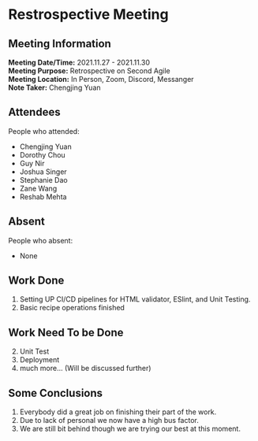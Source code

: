 # Restrospective Meeting
## Meeting Information
**Meeting Date/Time:** 2021.11.27 - 2021.11.30  
**Meeting Purpose:** Retrospective on Second Agile  
**Meeting Location:** In Person, Zoom, Discord, Messanger  
**Note Taker:** Chengjing Yuan  

## Attendees
People who attended:  
- Chengjing Yuan
- Dorothy Chou
- Guy Nir
- Joshua Singer
- Stephanie Dao
- Zane Wang
- Reshab Mehta

## Absent
People who absent:  
- None

## Work Done
1. Setting UP CI/CD pipelines for HTML validator, ESlint, and Unit Testing.
2. Basic recipe operations finished

## Work Need To be Done
2. Unit Test
3. Deployment
4. much more... (Will be discussed further)

## Some Conclusions  
1. Everybody did a great job on finishing their part of the work.  
2. Due to lack of personal we now have a high bus factor.
3. We are still bit behind though we are trying our best at this moment.


